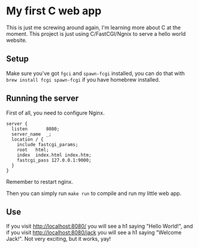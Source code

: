 # My first C web app

This is just me screwing around again, I'm learning more about C at the moment. This project is just using C/FastCGI/Ngnix to serve a hello world website.

## Setup

Make sure you've got `fgci` and `spawn-fcgi` installed, you can do that with `brew install fcgi spawn-fcgi` if you have homebrew installed.

## Running the server

First of all, you need to configure Nginx.

```
server {
  listen       8080;
  server_name  _;
  location / {
    include fastcgi_params;
    root   html;
    index  index.html index.htm;
    fastcgi_pass 127.0.0.1:9000;
  }
}
```

Remember to restart nginx.

Then you can simply run `make run` to compile and run my little web app.

## Use

If you visit [http://localhost:8080/](http://localhost:8080/) you will see a h1 saying "Hello World!", and if you visit [http://localhost:8080/jack](http://localhost:8080/jack) you will see a h1 saying "Welcome Jack!". Not very exciting, but it works, yay!
